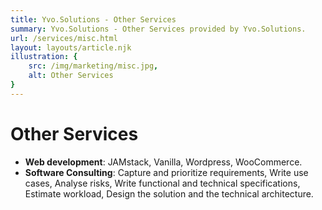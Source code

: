 ```yaml
---
title: Yvo.Solutions - Other Services
summary: Yvo.Solutions - Other Services provided by Yvo.Solutions.
url: /services/misc.html
layout: layouts/article.njk
illustration: {
    src: /img/marketing/misc.jpg,
    alt: Other Services
}
---
```


# Other Services

* **Web development**: JAMstack, Vanilla, Wordpress, WooCommerce.
* **Software Consulting**: Capture and prioritize requirements, Write use cases, Analyse risks, Write functional and technical specifications, Estimate workload, Design the solution and the technical architecture.